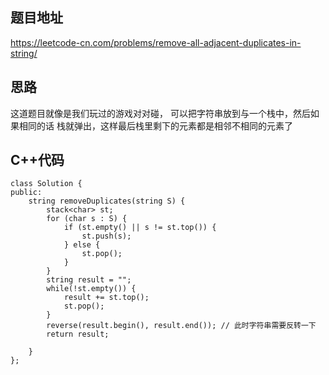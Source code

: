 ## 题目地址 
https://leetcode-cn.com/problems/remove-all-adjacent-duplicates-in-string/

## 思路 

这道题目就像是我们玩过的游戏对对碰， 可以把字符串放到与一个栈中，然后如果相同的话 栈就弹出，这样最后栈里剩下的元素都是相邻不相同的元素了

## C++代码 

```
class Solution {
public:
    string removeDuplicates(string S) {
        stack<char> st;
        for (char s : S) {
            if (st.empty() || s != st.top()) {
                st.push(s);
            } else {
                st.pop();
            }
        }
        string result = "";
        while(!st.empty()) {
            result += st.top();
            st.pop();
        }
        reverse(result.begin(), result.end()); // 此时字符串需要反转一下
        return result;

    }
};
```
